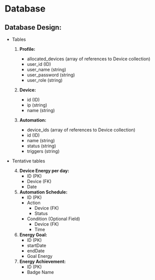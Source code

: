 # Database

## Database Design:

- Tables

    1. **Profile:**
        - allocated_devices (array of references to Device collection)
        - user_id (ID)
        - user_name (string)
        - user_password (string)
        - user_role (string)
  
    2. **Device:**
        - id (ID)
        - ip (string)
        - name (string)
 
    3. **Automation:**
        - device_ids (array of references to Device collection)
        - id (ID)
        - name (string)
        - status (string)
        - triggers (string)

      
- Tentative tables

    4. **Device Energy per day:**
        - ID (PK)
        - Device (FK)
        - Date
    5. **Automation Schedule:**
        - ID (PK)
        - Action
            - Device (FK)
            - Status 
        - Condition (Optional Field)
            - Device (FK)
            - Time
    6. **Energy Goal:**
        - ID (PK)
        - startDate 
        - endDate 
        - Goal Energy
    7. **Energy Achievement:**
        - ID (PK)
        - Badge Name
       
